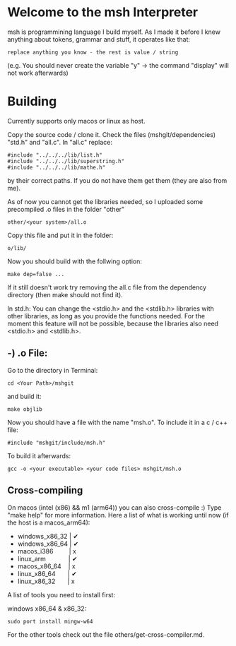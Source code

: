 # Welcome to the msh Interpreter
msh is programmining language I build myself. As I made it before I knew anything about tokens, grammar and stuff, it operates like that:

    replace anything you know - the rest is value / string

(e.g. You should never create the variable "y" -> the command "display" will not work afterwards)

# Building
Currently supports only macos or linux as host.

Copy the source code / clone it.
Check the files (mshgit/dependencies) "std.h" and "all.c". In "all.c" replace: 

    #include "../../../lib/list.h"
    #include "../../../lib/superstring.h"
    #include "../../../lib/mathe.h"

by their correct paths. If you do not have them get them (they are also from me).

As of now you cannot get the libraries needed, so I uploaded some precompiled .o files in the folder "other"

    other/<your system>/all.o

Copy this file and put it in the folder:

    o/lib/

Now you should build with the follwing option:

    make dep=false ...

If it still doesn't work try removing the all.c file from the dependency directory (then make should not find it).

In std.h: You can change the <stdio.h> and the <stdlib.h> libraries with other libraries, as long as you provide the functions needed. For the moment this feature will not be possible, because the libraries also need <stdio.h> and <stdlib.h>.

## -) .o File: 
Go to the directory in Terminal:

    cd <Your Path>/mshgit

and build it:

    make objlib

Now you should have a file with the name
"msh.o". 
To include it in a c / c++ file:

    #include "mshgit/include/msh.h"

To build it afterwards:

    gcc -o <your executable> <your code files> mshgit/msh.o

## Cross-compiling
On macos (intel (x86) && m1 (arm64)) you can also cross-compile :)
Type "make help" for more information.
Here a list of what is working until now (if the host is a macos_arm64):
- windows_x86_32 | ✔
- windows_x86_64 | ✔
- macos_i386 $~~~~~~~$ | x
- linux_arm $~~~~~~~~~~~$ | ✔
- macos_x86_64 $~~$ | x
- linux_x86_64 $~~~~~$ | ✔
- linux_x86_32 $~~~~~$ | x

A list of tools you need to install first:

windows x86_64 & x86_32:

    sudo port install mingw-w64

For the other tools check out the file others/get-cross-compiler.md.




